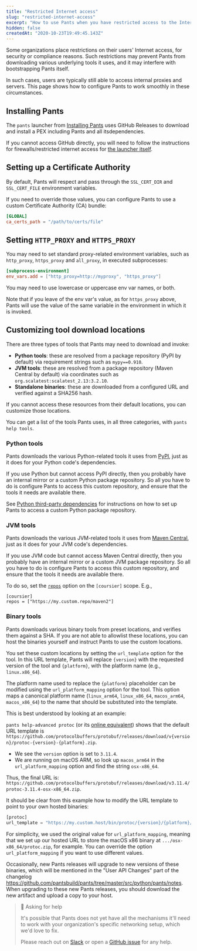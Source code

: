 ```yaml
---
title: "Restricted Internet access"
slug: "restricted-internet-access"
excerpt: "How to use Pants when you have restricted access to the Internet"
hidden: false
createdAt: "2020-10-23T19:49:45.143Z"
---
```

Some organizations place restrictions on their users' Internet access, for security or compliance reasons.  Such restrictions may prevent Pants from downloading various underlying tools it uses, and it may interfere with bootstrapping Pants itself. 

In such cases, users are typically still able to access internal proxies and servers. This page shows how to configure Pants to work smoothly in these circumstances.

Installing Pants
----------------

The `pants` launcher from [Installing Pants](doc:installation) uses GitHub Releases to download and install a PEX including Pants and all itsdependencies.

If you cannot access GitHub directly, you will need to follow the instructions for firewalls/restricted internet access for [the launcher itself](https://github.com/pantsbuild/scie-pants).

Setting up a Certificate Authority
----------------------------------

By default, Pants will respect and pass through the `SSL_CERT_DIR` and `SSL_CERT_FILE` environment variables.

If you need to override those values, you can configure Pants to use a custom Certificate Authority (CA) bundle:

```toml pants.toml
[GLOBAL]
ca_certs_path = "/path/to/certs/file"
```

Setting `HTTP_PROXY` and `HTTPS_PROXY`
--------------------------------------

You may need to set standard proxy-related environment variables, such as `http_proxy`, `https_proxy` and `all_proxy`, in executed subprocesses:

```toml pants.toml
[subprocess-environment]
env_vars.add = ["http_proxy=http://myproxy", "https_proxy"]
```

You may need to use lowercase or uppercase env var names, or both.

Note that if you leave of the env var's value, as for `https_proxy` above, Pants will use the value of the same variable in the environment in which it is invoked.

Customizing tool download locations
-----------------------------------

There are three types of tools that Pants may need to download and invoke:

- **Python tools**: these are resolved from a package repository (PyPI by default) via requirement strings such as `mypy==0.910`.
- **JVM tools**: these are resolved from a package repository (Maven Central by default) via coordinates such as `org.scalatest:scalatest_2.13:3.2.10`.
- **Standalone binaries**: these are downloaded from a configured URL and verified against a SHA256 hash.

If you cannot access these resources from their default locations, you can customize those locations.

You can get a list of the tools Pants uses, in all three categories, with `pants help tools`. 

### Python tools

Pants downloads the various Python-related tools it uses from [PyPI](https://pypi.org/), just as it does for your Python code's dependencies. 

If you use Python but cannot access PyPI directly, then you probably have an internal mirror or a custom Python package repository.  So all you have to do is configure Pants to access this custom repository, and ensure that the tools it needs are available there.

See [Python third-party dependencies](doc:python-third-party-dependencies#custom-repositories) for instructions on how to set up Pants to access a custom Python package repository. 

### JVM tools

Pants downloads the various JVM-related tools it uses from [Maven Central](<>), just as it does for your JVM code's dependencies.

If you use JVM code but cannot access Maven Central directly, then you probably have an internal mirror or a custom JVM package repository. So all you have to do is configure Pants to access this custom repository, and ensure that the tools it needs are available there. 

To do so, set the [`repos`](doc:reference-coursier#section-repos) option on the `[coursier]` scope. E.g., 

```text pants.toml
[coursier]
repos = ["https://my.custom.repo/maven2"]
```

### Binary tools

Pants downloads various binary tools from preset locations, and verifies them against a SHA. If you are not able to allowlist these locations, you can host the binaries yourself and instruct Pants to use the custom locations. 

You set these custom locations by setting the `url_template` option for the tool. In this URL template, Pants will replace `{version}` with the requested version of the tool and `{platform}`, with the platform name (e.g., `linux.x86_64`). 

The platform name used to replace the `{platform}` placeholder can be modified using the `url_platform_mapping` option for the tool. This option maps a canonical platform name (`linux_arm64`, `linux_x86_64`, `macos_arm64`, `macos_x86_64`) to the name that should be substituted into the template. 

This is best understood by looking at an example:

`pants help-advanced protoc` (or its [online equivalent](doc:reference-protoc#advanced-options)) shows that the default URL template is `https://github.com/protocolbuffers/protobuf/releases/download/v{version}/protoc-{version}-{platform}.zip`. 

- We see the `version` option is set to `3.11.4`. 
- We are running on macOS ARM, so look up `macos_arm64` in the `url_platform_mapping` option and find the string `osx-x86_64`. 

Thus, the final URL is:  
`https://github.com/protocolbuffers/protobuf/releases/download/v3.11.4/protoc-3.11.4-osx-x86_64.zip`.

It should be clear from this example how to modify the URL template to point to your own hosted binaries:

```python pants.toml
[protoc]
url_template = "https://my.custom.host/bin/protoc/{version}/{platform}/protoc.zip"
```

For simplicity, we used the original value for `url_platform_mapping`, meaning that we set up our hosted URL to store the macOS x86 binary at `.../osx-x86_64/protoc.zip`, for example. You can override the option `url_platform_mapping` if you want to use different values.

Occasionally, new Pants releases will upgrade to new versions of these binaries, which will be mentioned in the "User API Changes" part of the changelog <https://github.com/pantsbuild/pants/tree/master/src/python/pants/notes>. When upgrading to these new Pants releases, you should download the new artifact and upload a copy to your host.

> 📘 Asking for help
> 
> It's possible that Pants does not yet have all the mechanisms it'll need to work with your organization's specific networking setup, which we'd love to fix.
> 
> Please reach out on [Slack](doc:the-pants-community) or open a [GitHub issue](https://github.com/pantsbuild/pants/issues) for any help.
